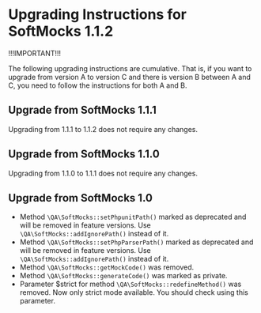 # Upgrading Instructions for SoftMocks 1.1.2

!!!IMPORTANT!!!

The following upgrading instructions are cumulative. That is, if you want to upgrade from version A to version C and there is version B between A and C, you need to follow the instructions for both A and B.

## Upgrade from SoftMocks 1.1.1

Upgrading from 1.1.1 to 1.1.2 does not require any changes.

## Upgrade from SoftMocks 1.1.0

Upgrading from 1.1.0 to 1.1.1 does not require any changes.

## Upgrade from SoftMocks 1.0

- Method `\QA\SoftMocks::setPhpunitPath()` marked as deprecated and will be removed in feature versions. Use `\QA\SoftMocks::addIgnorePath()` instead of it.
- Method `\QA\SoftMocks::setPhpParserPath()` marked as deprecated and will be removed in feature versions. Use `\QA\SoftMocks::addIgnorePath()` instead of it.
- Method `\QA\SoftMocks::getMockCode()` was removed.
- Method `\QA\SoftMocks::generateCode()` was marked as private.
- Parameter $strict for method `\QA\SoftMocks::redefineMethod()` was removed. Now only strict mode available. You should check using this parameter.
